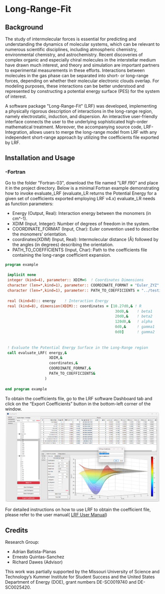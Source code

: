 # Long-Range-Fit

## Background

The study of intermolecular forces is essential for predicting and understanding the dynamics of molecular systems, which can be relevant to numerous scientific disciplines, including atmospheric chemistry, environmental chemistry, and astrochemistry. Recent discoveries of complex organic and especially chiral molecules in the interstellar medium have drawn much interest, and theory and simulation are important partners to experimental measurements in these efforts. Interactions between molecules in the gas phase can be separated into short- or long-range forces, depending on whether their molecular electronic clouds overlap. For modeling purposes, these interactions can be better understood and represented by constructing a potential energy surface (PES) for the system of interest.

A software package "Long-Range-Fit" (LRF) was developed, implementing a physically rigorous description of interactions in the long-range region, namely electrostatic, induction, and dispersion. An interactive user-friendly interface connects the user to the underlying sophisticated high-order mathematical treatment. Moreover, the accompanying source code, LRF-Integration, allows users to merge the long-range model from LRF with any independent short-range approach by utilizing the coefficients file exported by LRF.


## Installation and Usage
### -Fortran
Go to the folder "Fortran-03", download the file named "LRF.f90" and place it in the project directory. Below is a minimal Fortran example demonstrating how to invoke evaluate_LRF (evaluate_LR returns the Potential Energy for a given set of coefficients exported employing LRF v4.x)
evaluate_LR needs as function parameters:
 - Energy (Output, Real): Interaction energy between the monomers (in cm^-1).
 - XDIM (Input, Integer): Number of degrees of freedom in the system.
 - COORDINATE_FORMAT (Input, Char): Euler convention used to describe the monomers’ orientation.
 - coordinates(XDIM) (Input, Real): Intermolecular distance (Å) followed by the angles (in degrees) describing the orientation.
 - PATH_TO_COEFFICIENTS (Input, Char): Path to the coefficients file containing the long-range coefficient expansion. 
 
```fortran
program example

 implicit none
 integer (kind=4), parameter:: XDIM=6  ! Coordinates Dimensions
 character (len=*,kind=1), parameter:: COORDINATE_FORMAT = "Euler_ZYZ"   ! Coordinate Format
 character (len=*,kind=1), parameter:: PATH_TO_COEFFICIENTS = "../testing_datafiles/coefficients/C1(1)_C1(1)_Coeff.txt"

 real (kind=8):: energy    ! Interaction Energy
 real (kind=8), dimension(XDIM):: coordinates = [10.27d0,& ! R
                                                  30d0,&    ! beta1
                                                  20d0,&    ! beta2
                                                  120d0,&   ! alpha
                                                  0d0,&     ! gamma1
                                                  0d0]      ! gamma2


 ! Evaluate the Potential Energy Surface in the Long-Range region
 call evaluate_LRF( energy,&
                    XDIM,&
                    coordinates,&
                    COORDINATE_FORMAT,&
                    PATH_TO_COEFFICIENTS&
                  )

end program example
   ```
To obtain the coefficients file, go to the LRF software Dashboard tab and click on the “Export Coefficients” button in the bottom-left corner of the window.  
![alt text](./LRF_Export.png)

For detailed instructions on how to use LRF to obtain the coefficient file, please refer to the user manual( <a href="https://github.com/dawesr-repo/LRF-Integration/blob/Updating-Readme/LRF_User_Manual.pdf" >LRF User Manual</a>)
## Credits
Research Group:
- Adrian Batista-Planas
- Ernesto Quintas-Sanchez
- Richard Dawes (Advisor)

This work was partially supported by the Missouri University of Science and Technology’s Kummer Institute for Student Success and the United States Department of Energy (DOE), grant numbers DE-SC0019740 and DE-SC0025420.






